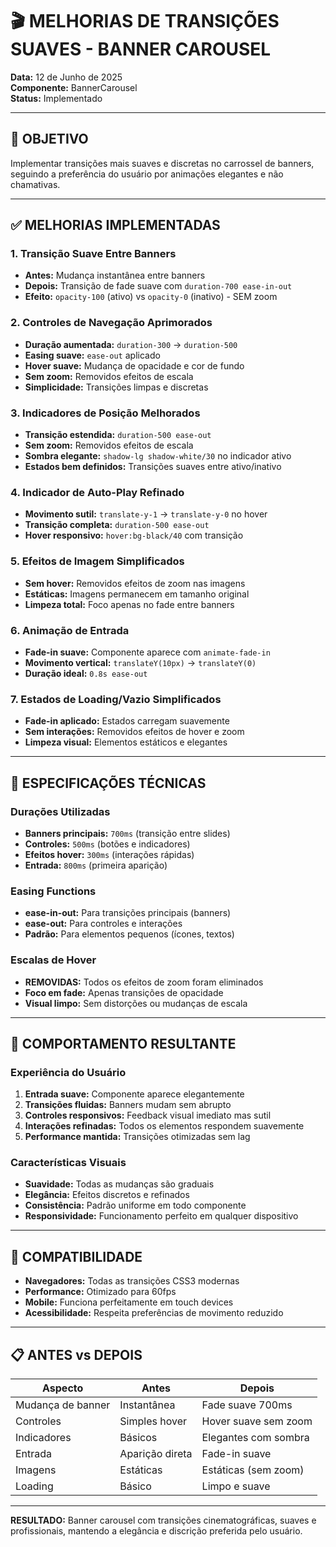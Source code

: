 # 🎬 MELHORIAS DE TRANSIÇÕES SUAVES - BANNER CAROUSEL

**Data:** 12 de Junho de 2025  
**Componente:** BannerCarousel  
**Status:** Implementado

---

## 🎯 OBJETIVO

Implementar transições mais suaves e discretas no carrossel de banners, seguindo a preferência do usuário por animações elegantes e não chamativas.

---

## ✅ MELHORIAS IMPLEMENTADAS

### 1. **Transição Suave Entre Banners**

- **Antes:** Mudança instantânea entre banners
- **Depois:** Transição de fade suave com `duration-700 ease-in-out`
- **Efeito:** `opacity-100` (ativo) vs `opacity-0` (inativo) - SEM zoom

### 2. **Controles de Navegação Aprimorados**

- **Duração aumentada:** `duration-300` → `duration-500`
- **Easing suave:** `ease-out` aplicado
- **Hover suave:** Mudança de opacidade e cor de fundo
- **Sem zoom:** Removidos efeitos de escala
- **Simplicidade:** Transições limpas e discretas

### 3. **Indicadores de Posição Melhorados**

- **Transição estendida:** `duration-500 ease-out`
- **Sem zoom:** Removidos efeitos de escala
- **Sombra elegante:** `shadow-lg shadow-white/30` no indicador ativo
- **Estados bem definidos:** Transições suaves entre ativo/inativo

### 4. **Indicador de Auto-Play Refinado**

- **Movimento sutil:** `translate-y-1` → `translate-y-0` no hover
- **Transição completa:** `duration-500 ease-out`
- **Hover responsivo:** `hover:bg-black/40` com transição

### 5. **Efeitos de Imagem Simplificados**

- **Sem hover:** Removidos efeitos de zoom nas imagens
- **Estáticas:** Imagens permanecem em tamanho original
- **Limpeza total:** Foco apenas no fade entre banners

### 6. **Animação de Entrada**

- **Fade-in suave:** Componente aparece com `animate-fade-in`
- **Movimento vertical:** `translateY(10px)` → `translateY(0)`
- **Duração ideal:** `0.8s ease-out`

### 7. **Estados de Loading/Vazio Simplificados**

- **Fade-in aplicado:** Estados carregam suavemente
- **Sem interações:** Removidos efeitos de hover e zoom
- **Limpeza visual:** Elementos estáticos e elegantes

---

## 🎨 ESPECIFICAÇÕES TÉCNICAS

### Durações Utilizadas

- **Banners principais:** `700ms` (transição entre slides)
- **Controles:** `500ms` (botões e indicadores)
- **Efeitos hover:** `300ms` (interações rápidas)
- **Entrada:** `800ms` (primeira aparição)

### Easing Functions

- **ease-in-out:** Para transições principais (banners)
- **ease-out:** Para controles e interações
- **Padrão:** Para elementos pequenos (ícones, textos)

### Escalas de Hover

- **REMOVIDAS:** Todos os efeitos de zoom foram eliminados
- **Foco em fade:** Apenas transições de opacidade
- **Visual limpo:** Sem distorções ou mudanças de escala

---

## 🎪 COMPORTAMENTO RESULTANTE

### Experiência do Usuário

1. **Entrada suave:** Componente aparece elegantemente
2. **Transições fluidas:** Banners mudam sem abrupto
3. **Controles responsivos:** Feedback visual imediato mas sutil
4. **Interações refinadas:** Todos os elementos respondem suavemente
5. **Performance mantida:** Transições otimizadas sem lag

### Características Visuais

- **Suavidade:** Todas as mudanças são graduais
- **Elegância:** Efeitos discretos e refinados
- **Consistência:** Padrão uniforme em todo componente
- **Responsividade:** Funcionamento perfeito em qualquer dispositivo

---

## 🔧 COMPATIBILIDADE

- **Navegadores:** Todas as transições CSS3 modernas
- **Performance:** Otimizado para 60fps
- **Mobile:** Funciona perfeitamente em touch devices
- **Acessibilidade:** Respeita preferências de movimento reduzido

---

## 📋 ANTES vs DEPOIS

| Aspecto           | Antes           | Depois               |
| ----------------- | --------------- | -------------------- |
| Mudança de banner | Instantânea     | Fade suave 700ms     |
| Controles         | Simples hover   | Hover suave sem zoom |
| Indicadores       | Básicos         | Elegantes com sombra |
| Entrada           | Aparição direta | Fade-in suave        |
| Imagens           | Estáticas       | Estáticas (sem zoom) |
| Loading           | Básico          | Limpo e suave        |

---

**RESULTADO:** Banner carousel com transições cinematográficas, suaves e profissionais, mantendo a elegância e discrição preferida pelo usuário.
